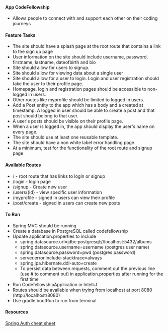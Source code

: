 #### App CodeFellowship
- Allows people to connect with and support each other on their coding journeys

#### Feature Tasks
- The site should have a splash page at the root route that contains a link to the sign up page
- User information on the site should include username, password, firstname, lastname, dateofbirth and bio
- Site should allow for users to signup.
- Site should allow for viewing data about a single user
- Site should allow for a user to login. Login and user registration should take the user to their profile page.
- Homepage, login and registration pages should be accessible to non-logged in users.
- Other routes like myprofile should be limited to logged in users.
- Add a Post entity to the app which has a body and a created at timestamp. A logged in user should be able to create a post and that post should belong to that user.
- A user's posts should be visible on their profile page.
- When a user is logged in, the app should display the user's name on every page.
- The site should use at least one reusable template.
- The site should have a non white label error handling page.
- At a minimum, test for the functionality of the root route and signup page

#### Available Routes
  - / - root route that has links to login or signup
  - /login - login page 
  - /signup - Create new user
  - /users/{id} - view specific user information
  - /myprofile - signed in users can view their profile
  - /post/create - signed in users can create new posts

#### To Run
- Spring MVC should be running
- Create a database in PostgreSQL called codefellowship
- Update application.properties to include
  - spring.datasource.url=jdbc:postgresql://localhost:5432/albums
  - spring.datasource.username=username (postgres user name)
  - spring.datasource.password=pwd (postgres password)
  - server.error.include-stacktrace=always
  - spring.jpa.hibernate.ddl-auto=create
  - To persist data between requests, comment out the previous line (use # to comment out) in  application.properties after running for the first time
- Run CodefellowshipApplication in IntelliJ
- Routes should be available when trying from localhost at port 8080 (http://localhost/8080)
- Use gradle bootRun to run from terminal

#### Resources
[Spring Auth cheat sheet](https://github.com/codefellows/seattle-java-401d5/blob/master/SpringAuthCheatSheet.md)